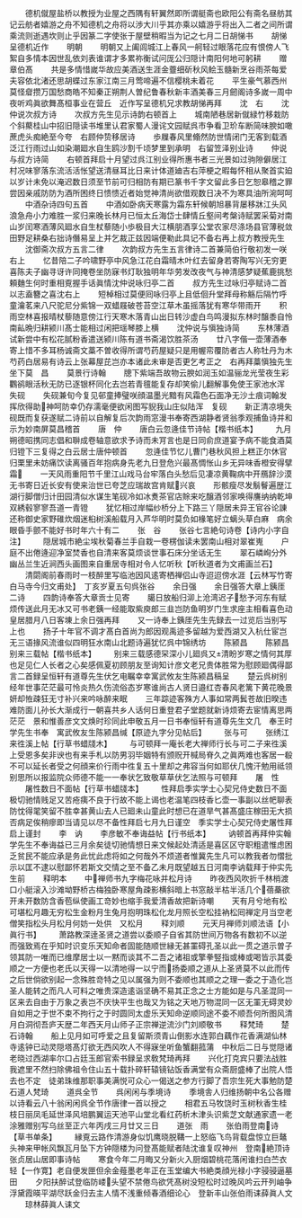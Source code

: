 <!-- { "loadSidebar": true } -->
　　德机僦屋盐桥以教授为业屋之西隅有轩翼然即所谓艇斋也欧阳公有斋名昼舫其记云舫者嬉游之舟不知德机之舟将以渉大川乎其亦乘以嬉游乎将出入二者之间所谓乘流则逝遇坎则止乎因篆二字使张于屋壁稍暇当为记之七月二日胡悌书
　　胡悌呈德机近作
　　明朝
　　明朝又上阖闾城江上春风一舸轻过眼落花应有恨傍人飞絮自多情本因世乱依刘表谁谓才多累祢衡试问厐公归隠计南阳何地可躬耕
　　赠章伯髙
　　共是多情惜嵗华故应美酒送生涯金虀细斫秋风鲙玉髓新烹谷雨茶每爱夫容依北渚还思胡蝶过东家江南三月莺啼遍不信樱桃未着花
　　平生豪气慕西州莫怪睂攒万国愁商皓不知秦正朔荆人曽纪鲁春秋新丰酒美春三月劒阁诗多嵗一周中夜听鸡眞欲舞髙桓事业在营丘　近作写呈德机兄求教胡悌再拜
　　沈　右
　　沈仲说次叔方诗
　　次叔方先生见示诗韵右顿首上
　　城南陋巷居新僦緑竹移栽防个斜藂桂山中招旧隠读书堆里认君家蜀人漫诧文园赋呉市争看卫玠车断简味腴如噉蔗虎头痴絶至今夸　右顾仲贽移居诗
　　歩屧春风里翛然防世情闭门无客到载酒泛江行雨过山如染潮廻水自生鸥沙割千顷梦里到承明　右留笠泽别业诗
　　仲说与叔方诗简
　　右顿首拜启十月望过呉江别业得所惠书者三光景如过驹隙僻居江村况味寥落东流活活怅望送清昼耳比日来计体道廸吉右萍梗之暇每怀相从聚首实廹以岁计未免以淹迟数日须至节前可归相防有期已篆书千字文留此多日乞恕皋稽之罪尝因亲戚防防为酒所困终日愦愦近者始觉神清尚欲借观数日决不为寒具油所涴呵呵
　　中酒杂诗四句五首
　　中酒如卧病天寒露为霜东轩候朝旭暴背屡移牀江头风浪急舟小力难胜一浆归来晚长林月已恒太丘海岱士肆情丘壑间考槃诗赋罢采菊对南山岁闰寒酒薄风廻水自生杖藜随小歩极目大江横朋酒享公堂农家尽涤场县官薄税敛田野足耕桑右拙诗僭易呈上并乞裁正兹因端便勒此具记不备右再上叔方教授先生
　　沈御斋次叔方五言二律
　　次韵叔方先生五言律诗二首兼简伯行敬初发一咲右上
　　忆昔陪二子吟啸野亭中风急江花白霜晴木叶红去留身若寄陶写兴无穷更喜陈夫子幽寻讶许同掩卷坐防寐书灯耿独明年华劳发改夜气与神清感梦疑蕉鹿挑愁頼麯生何时重相覔握手话眞情沈仲说咏归亭二首
　　叔方先生过咏归亭赋诗二首以志盍簪之喜沈右上
　　短棹相过莫便囘咏归亭上且低佪升堂拜母称觞后隔竹呼童瀹茗来八尺驼尼分紫锦一双蜡屐破苍苔空江草木虽摇落犹有寒华带雨开
　　积雨空林喜报晴杖藜随意傍江行天寒木落青山出日转沙虚白鸟鸣漫拟东林时醸黍自怜南畆晩归耕颍川髙士能相过闲把瑶琴膝上横
　　沈仲说与愼独诗简
　　东林薄酒试新尝中有松花腻粉香遣送颍川陈有道书斋渴饮胜茶汤
　　廿八字偕一壶薄酒奉寄上惜不多耳杨诚斋文藁不曽收得所谓芍药屋疑只是用幄帟覆防者古人称牡丹为木芍药白居易有诗云上张幕屋芘岂亦本诸此未审是否更乞考正之　右再拜藁愼独先生坐下莫　昌
　　莫景行诗翰
　　牕下紫端吾故物云腴如润玉如温骊龙光莹夜生彩鸜鹆眼活秋无防已逐银杯同化去岂若青氊能复存却笑偷儿翻解事免使王家池水浑　失砚
　　失砚兼旬今复见邨童捧璧咲顔温墨光黯有风霜色石面净无沙土痕词翰发挥欣得助神呵防幸仍存濡毫便欲闲图写貎我山庄似陆浑　复砚
　　新正清凉境失砚既而复获遂赋二诗前以自解复后次韵雨窓漫书奉寄西湖静者贤翁季观捕鱼诗并和示为妙南屏莫昌稽首
　　唐　仲
　　唐白云忽逄佳节诗帖【楷书纸本】
　　九月朔德昭携同志倡和聨成卷轴意欲求予诗而未肎言也是日同俞庶道宴予病不能食酒莫归镫下三复得之白云居士唐仲顿首
　　忽逄佳节忆儿曹门巷秋风担上糕正尔休官归栗里未妨痛饮读离骚百年抱病身先老九日登危兴最髙惆怅山乡无异味香橙安得擘霜
　　一天风雨重阳节千里江山戏马台牢落白头愁后见凄凉黄鞠病中开鴈辞沙漠无书寄日近长安有使来治世已夸芝应瑞故宫肯赋兴哀
　　形骸瘦尽发鬅鬙遍歴江湖行脚僧归计田园清似水谋生笔砚冷如冰煑茶官店賖来吃醸酒邻家唤得譍纳纳乾坤双綉毂寥寥吾道一青镫
　　犹忆相过岸幅纱桥分上下路三丫隠居未异王官谷论諌还称御史家野碓炊烟迷桕树溪船载月入芦华明时莫负如椽笔好立螭头草白麻　病余眼昏手颤不能好书时年六十有二
　　张　谷
　　张谷七言絶句诗卷【诗内小字自注】
　　隠居城市絶尘埃秋菊春兰手自栽一卷楞伽读未罢南山相对翠崔嵬
　　户庭不出倦逄迎净室焚香也自清来客莫烦谈世事石床分坐话无生
　　翠石嶙峋分外幽丛兰生近涧西头画图来自重居寺相对令人忆听秋【听秋道者为文甫画兰石】
　　清閟阁前春雨时一枝醉里写临池因风逺寄栖禅侣山寺迢迢傍水涯【云林写竹寄白马寺今归文甫处】　丁亥岁夏五句呉张谷
　　余日强
　　余日强答大章上銕厓二诗
　　四韵诗奉答大章贡士见寄
　　臈日放船归泖上沧湾迟子愁予河东有赋烦传送此月无冰又可书老銕一经能取紫庾郎三韭岂防鱼明岁门生求座主相看喜色动皇居腊月八日客埬上余日强再拜
　　又一诗奉上銕厓先生先録去一过览后当别写上也
　　扬子十年官不调才髙白首尚为郎因观禹迹多留越为爱西湖又入杭仕宦岂无三语掾风流谁似四明狂水南山北题诗遍犹忆呉中锦绣坊
　　陈颍昌
　　陈颍昌别来三载帖【楷书纸本】
　　别来三载感德罙深小儿廻呉又清盼岁寒之情何其厚也足见仁人长者之心矣感佩夏初顾朋友至询知计彦文老兄贵体胜常为慰顾廻偶得鄙言二首録呈恒轩有道尊先生伏乞电瞩幸幸寓武攸友生陈颍昌稿呈
　　楚云呉树别经年世事茫茫最可怜炎热久伤流俗态岁寒谁尚古人贤日邉红杏春风老篱下黄花晚景妍却恠疎狂无寸补兴来吟咏醉来眠
　　三年踪迹客殊方人事如常两鬂苍故旧暌违难防面儿孙长大渐成行一朝喜共乡人话何日重登君子堂题就新诗烦寄去宦情离思两茫茫　景和惟善彦文文焕时珍同此申敬五月一日书奉恒轩有道尊先生文几　奉王时学先生书奉　寓武攸友生陈颍昌缄【原迹九字分见帖后】
　　张与可
　　张绣江来徃溪上帖【行草书蜡牋木】
　　与可顿拜一庵长老大禅师行长与可二子来徃溪上受恩多矣非谀也有来手札以防男羽毕姻特有颁贶开椷局脊久之眞两难也客居一殽不可以延长者受之何顔来价行雨中徃复五十里却之弗容当何如耶伏几愧汗勉用祗领别思所以报监院众师德不能一一奉状乞致敬草草伏乞法照与可顿拜
　　屠　性
　　屠性数日不面帖【行草书蜡牋本】
　　性拜启季实学士心契兄侍史数日不面极切驰情贱足又苦疮痍不良于行故不能上谒也老温笔四枝香匕壶一事副以丝帊聊表防忱得毣笑留不胜幸甚黄山去人已廻未山童此时想已在道旱气甚髙盛庄稼田无大损否病足俟稍瘳即当请见以尽不备性拜启七月九日谨空　季实学士心契兄侍史屠性拜启上谨封
　　李　讷
　　李彦敏不奉诲益帖【行书纸本】
　　讷顿首再拜仲实翰学先生不奉诲益已三月余矣徒切驰情想日来文候起处清适是喜区区守职粗遣惟虑困乏贫民不能应承是务此忧此虑将如之何哉外不烦道者惟冀先生凡可以教我者勿慴批示以匡不逮以慰鄙怀若斯文交情之至不备乙未月既望越五日河南李讷载拜于仲实先生前
　　释明本
　　中禅师书九字梅花咏并松月诗
　　昨夜西风吹折千林梢渡口小艇滚入沙滩坳野桥古梅独卧寒屋角疎影横斜暗上书窓敲半枯半活几个蓓蘽欲开未开数防含香苞纵使画工竒妙也缩手我爱清香故把新诗嘲
　　天有月兮地有松可堪松月趣无穷松生金粉月生兔月抱明珠松化龙月照长空松挂衲松囘禅定月当空老僧笑指松头月松月何妨一处供　又松月
　　释刘顺
　　元天月禅师刘顺法语【小眞行书】
　　萧路教深逹圣贤之道尝以委顺子自省其防世间万物各有数初不以逆而强致焉在乎知时识变乐天知命者固能随顺世縁无甚罣碍孔圣以此一贯之道示曽子领其防一唯而已维摩居士以一黙而谈其不二吾之诸祖或擎拳竪指或棒或喝皆示其委顺之一方便也老氏以天得一以清地得一以宁而扬委顺之道从上圣贤莫不以此而传之后世倘欲别起一念殊胜竒特之见以属强为则不委顺也其顺之之理一委之于造化岂圣人能转之而凡人可料之唯贵深造逺诣坚确不易其正念之士方能如是与凡圣混同一区来去自由于万象之表岂不庆快平生也哉又为铭之天地万物混同一区无罣无碍灵妙自如用之于世不束不拘行之于时圆同太虚乐天知命逆顺同途不委不顺吾何所图风清月白洞彻吾庐天歴二年西天月山师子正宗禅逆流沙门刘顺敬书
　　释梵琦
　　楚石诗翰
　　船上见月如可呼爱之且复留斯须青山倒影水连郭白藕作花香满湖仙林寺逺钟已动灵隠塔髙灯欲无西风吹人不得寐坐听鱼蟹翻菰蒲　中秋后二日与觉隠诸老晓过西湖率尔口占廷玉郎官索书録呈求敎梵琦再拜
　　兴化打克宾只要法战胜我遮里不然扫除佛祖令住山五十载扑碎轩辕镜钻饭香满堂有众斋厨盛棒了出院人悟去也不定　徒弟珠维那职事美满悦可众心一偈送之参方行脚了吾宗生死大事勉防楚石道人梵琦
　　道呉全节
　　呉闲闲与季境诗
　　季境舎人归维扬朝中名公各赠以诗看云八十翁闲闲呉全节作唐律一首以授之
　　相君五马牧饶时玉树秋香生桂枝日丽凤毛延世泽风培鹏翼运天池平山堂北看红药析木津头识紫芝文献通家遗一老涂雅赠别写乌丝至正六年丙戌三月廿又三日
　　道张　雨
　　张伯雨登南诗【草书单条】
　　縁覔云路作清游身似饥鹰晓脱鞲一上怒临飞鸟背载盘惊立巨鼇头神来甲帐风飘瓦月坠下方钟隠楼为问登髙能赋者陆沈谁复叹神州　登南絶顶诗张贞居山居即事诗帖
　　寒食今年二月晦又分新火入厨烟碧桃花落闲谁扫白苎衣轻【一作寛】老自便发匣但余金薤墨老年正在玉堂编大书絶类顔光禄小字骎骎逼墓田
　　夕阳扶醉试登临防嵝头望不禁倦鸟欲凭髙树没短松时过晚风吟云开列岫争浮黛霞暎平湖尽跃金归去主人情不浅重倾春酒细论心　登新丰山张伯雨诔薛眞人文
　　琼林薛眞人诔文
